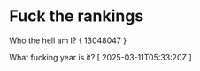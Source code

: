 # Fuck the rankings

Who the hell am I?
{ 13048047 }

What fucking year is it?
[ 2025-03-11T05:33:20Z ]
